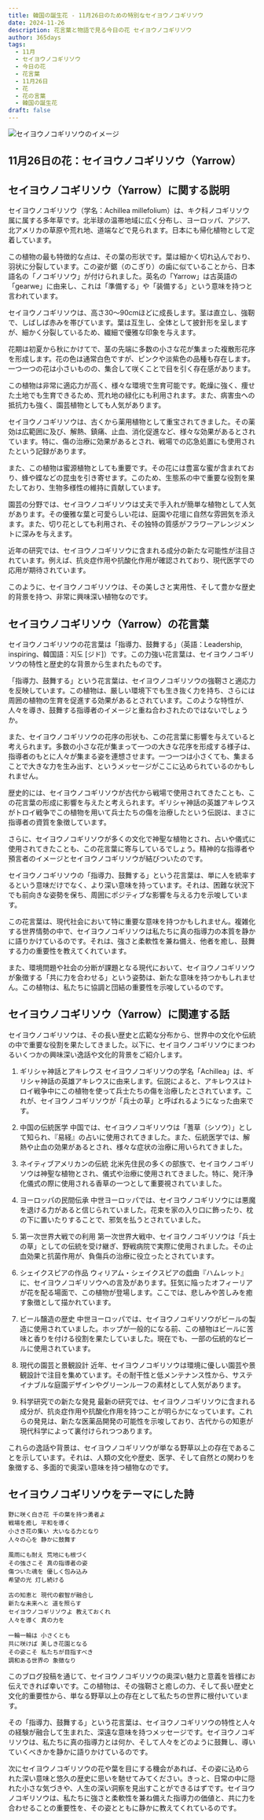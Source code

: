 ```yaml
---
title: 韓国の誕生花 - 11月26日のための特別なセイヨウノコギリソウ
date: 2024-11-26
description: 花言葉と物語で見る今日の花 セイヨウノコギリソウ
author: 365days
tags:
  - 11月
  - セイヨウノコギリソウ
  - 今日の花
  - 花言葉
  - 11月26日
  - 花
  - 花の言葉
  - 韓国の誕生花
draft: false
---
```


![セイヨウノコギリソウのイメージ](https://cdn.pixabay.com/photo/2018/09/16/11/10/yarrow-plant-3681169_1280.jpg#center)


## 11月26日の花：セイヨウノコギリソウ（Yarrow）

## セイヨウノコギリソウ（Yarrow）に関する説明

セイヨウノコギリソウ（学名：Achillea millefolium）は、キク科ノコギリソウ属に属する多年草です。北半球の温帯地域に広く分布し、ヨーロッパ、アジア、北アメリカの草原や荒れ地、道端などで見られます。日本にも帰化植物として定着しています。

この植物の最も特徴的な点は、その葉の形状です。葉は細かく切れ込んでおり、羽状に分裂しています。この姿が鋸（のこぎり）の歯に似ていることから、日本語名の「ノコギリソウ」が付けられました。英名の「Yarrow」は古英語の「gearwe」に由来し、これは「準備する」や「装備する」という意味を持つと言われています。

セイヨウノコギリソウは、高さ30〜90cmほどに成長します。茎は直立し、強靭で、しばしば赤みを帯びています。葉は互生し、全体として披針形を呈しますが、細かく分裂しているため、繊細で優雅な印象を与えます。

花期は初夏から秋にかけてで、茎の先端に多数の小さな花が集まった複散形花序を形成します。花の色は通常白色ですが、ピンクや淡紫色の品種も存在します。一つ一つの花は小さいものの、集合して咲くことで目を引く存在感があります。

この植物は非常に適応力が高く、様々な環境で生育可能です。乾燥に強く、痩せた土地でも生育できるため、荒れ地の緑化にも利用されます。また、病害虫への抵抗力も強く、園芸植物としても人気があります。

セイヨウノコギリソウは、古くから薬用植物として重宝されてきました。その薬効は広範囲に及び、解熱、鎮痛、止血、消化促進など、様々な効果があるとされています。特に、傷の治療に効果があるとされ、戦場での応急処置にも使用されたという記録があります。

また、この植物は蜜源植物としても重要です。その花には豊富な蜜が含まれており、蜂や蝶などの昆虫を引き寄せます。このため、生態系の中で重要な役割を果たしており、生物多様性の維持に貢献しています。

園芸の分野では、セイヨウノコギリソウは丈夫で手入れが簡単な植物として人気があります。その優雅な葉と可愛らしい花は、庭園や花壇に自然な雰囲気を添えます。また、切り花としても利用され、その独特の質感がフラワーアレンジメントに深みを与えます。

近年の研究では、セイヨウノコギリソウに含まれる成分の新たな可能性が注目されています。例えば、抗炎症作用や抗酸化作用が確認されており、現代医学での応用が期待されています。

このように、セイヨウノコギリソウは、その美しさと実用性、そして豊かな歴史的背景を持つ、非常に興味深い植物なのです。

## セイヨウノコギリソウ（Yarrow）の花言葉

セイヨウノコギリソウの花言葉は「指導力、鼓舞する」（英語：Leadership, inspiring、韓国語：지도 [ジド]）です。この力強い花言葉は、セイヨウノコギリソウの特性と歴史的な背景から生まれたものです。

「指導力、鼓舞する」という花言葉は、セイヨウノコギリソウの強靭さと適応力を反映しています。この植物は、厳しい環境下でも生き抜く力を持ち、さらには周囲の植物の生育を促進する効果があるとされています。このような特性が、人々を導き、鼓舞する指導者のイメージと重ね合わされたのではないでしょうか。

また、セイヨウノコギリソウの花序の形状も、この花言葉に影響を与えていると考えられます。多数の小さな花が集まって一つの大きな花序を形成する様子は、指導者のもとに人々が集まる姿を連想させます。一つ一つは小さくても、集まることで大きな力を生み出す、というメッセージがここに込められているのかもしれません。

歴史的には、セイヨウノコギリソウが古代から戦場で使用されてきたことも、この花言葉の形成に影響を与えたと考えられます。ギリシャ神話の英雄アキレウスがトロイ戦争でこの植物を用いて兵士たちの傷を治療したという伝説は、まさに指導者の資質を象徴しています。

さらに、セイヨウノコギリソウが多くの文化で神聖な植物とされ、占いや儀式に使用されてきたことも、この花言葉に寄与しているでしょう。精神的な指導者や預言者のイメージとセイヨウノコギリソウが結びついたのです。

セイヨウノコギリソウの「指導力、鼓舞する」という花言葉は、単に人を統率するという意味だけでなく、より深い意味を持っています。それは、困難な状況下でも前向きな姿勢を保ち、周囲にポジティブな影響を与える力を示唆しています。

この花言葉は、現代社会において特に重要な意味を持つかもしれません。複雑化する世界情勢の中で、セイヨウノコギリソウは私たちに真の指導力の本質を静かに語りかけているのです。それは、強さと柔軟性を兼ね備え、他者を癒し、鼓舞する力の重要性を教えてくれています。

また、環境問題や社会の分断が課題となる現代において、セイヨウノコギリソウが象徴する「共に力を合わせる」という姿勢は、新たな意味を持つかもしれません。この植物は、私たちに協調と団結の重要性を示唆しているのです。

## セイヨウノコギリソウ（Yarrow）に関連する話

セイヨウノコギリソウは、その長い歴史と広範な分布から、世界中の文化や伝統の中で重要な役割を果たしてきました。以下に、セイヨウノコギリソウにまつわるいくつかの興味深い逸話や文化的背景をご紹介します。

1. ギリシャ神話とアキレウス
   セイヨウノコギリソウの学名「Achillea」は、ギリシャ神話の英雄アキレウスに由来します。伝説によると、アキレウスはトロイ戦争中にこの植物を使って兵士たちの傷を治療したとされています。これが、セイヨウノコギリソウが「兵士の草」と呼ばれるようになった由来です。

2. 中国の伝統医学
   中国では、セイヨウノコギリソウは「蓍草（シソウ）」として知られ、『易経』の占いに使用されてきました。また、伝統医学では、解熱や止血の効果があるとされ、様々な症状の治療に用いられてきました。

3. ネイティブアメリカンの伝統
   北米先住民の多くの部族で、セイヨウノコギリソウは神聖な植物とされ、儀式や治療に使用されてきました。特に、発汗浄化儀式の際に使用される香草の一つとして重要視されていました。

4. ヨーロッパの民間伝承
   中世ヨーロッパでは、セイヨウノコギリソウには悪魔を退ける力があると信じられていました。花束を家の入り口に飾ったり、枕の下に置いたりすることで、邪気を払うとされていました。

5. 第一次世界大戦での利用
   第一次世界大戦中、セイヨウノコギリソウは「兵士の草」としての伝統を受け継ぎ、野戦病院で実際に使用されました。その止血効果と抗菌作用が、負傷兵の治療に役立ったとされています。

6. シェイクスピアの作品
   ウィリアム・シェイクスピアの戯曲『ハムレット』に、セイヨウノコギリソウへの言及があります。狂気に陥ったオフィーリアが花を配る場面で、この植物が登場します。ここでは、悲しみや苦しみを癒す象徴として描かれています。

7. ビール醸造の歴史
   中世ヨーロッパでは、セイヨウノコギリソウがビールの製造に使用されていました。ホップが一般的になる前、この植物はビールに苦味と香りを付ける役割を果たしていました。現在でも、一部の伝統的なビールに使用されています。

8. 現代の園芸と景観設計
   近年、セイヨウノコギリソウは環境に優しい園芸や景観設計で注目を集めています。その耐干性と低メンテナンス性から、サステイナブルな庭園デザインやグリーンルーフの素材として人気があります。

9. 科学研究での新たな発見
   最新の研究では、セイヨウノコギリソウに含まれる成分が、抗炎症作用や抗酸化作用を持つことが明らかになっています。これらの発見は、新たな医薬品開発の可能性を示唆しており、古代からの知恵が現代科学によって裏付けられつつあります。

これらの逸話や背景は、セイヨウノコギリソウが単なる野草以上の存在であることを示しています。それは、人類の文化や歴史、医学、そして自然との関わりを象徴する、多面的で奥深い意味を持つ植物なのです。

## セイヨウノコギリソウをテーマにした詩

    野に咲く白き花 千の葉を持つ勇者よ
    戦場を癒し 平和を導く
    小さき花の集い 大いなる力となり
    人々の心を 静かに鼓舞す

    風雨にも耐え 荒地にも根づく
    その強さこそ 真の指導者の姿
    傷ついた魂を 優しく包み込み
    希望の光 灯し続ける

    古の知恵と 現代の叡智が融合し
    新たな未来へと 道を照らす
    セイヨウノコギリソウよ 教えておくれ
    人々を導く 真の力を

    一輪一輪は 小さくとも
    共に咲けば 美しき花園となる
    その姿こそ 私たちが目指すべき
    調和ある世界の 象徴なり

このブログ投稿を通じて、セイヨウノコギリソウの奥深い魅力と意義を皆様にお伝えできれば幸いです。この植物は、その強靭さと癒しの力、そして長い歴史と文化的重要性から、単なる野草以上の存在として私たちの世界に根付いています。

その「指導力、鼓舞する」という花言葉は、セイヨウノコギリソウの特性と人々の経験が融合して生まれた、深遠な意味を持つメッセージです。セイヨウノコギリソウは、私たちに真の指導力とは何か、そして人々をどのように鼓舞し、導いていくべきかを静かに語りかけているのです。

次にセイヨウノコギリソウの花や葉を目にする機会があれば、その姿に込められた深い意味と悠久の歴史に思いを馳せてみてください。きっと、日常の中に隠れた小さな気づきや、人生の深い洞察を見出すことができるはずです。セイヨウノコギリソウは、私たちに強さと柔軟性を兼ね備えた指導力の価値と、共に力を合わせることの重要性を、その姿とともに静かに教えてくれているのです。

